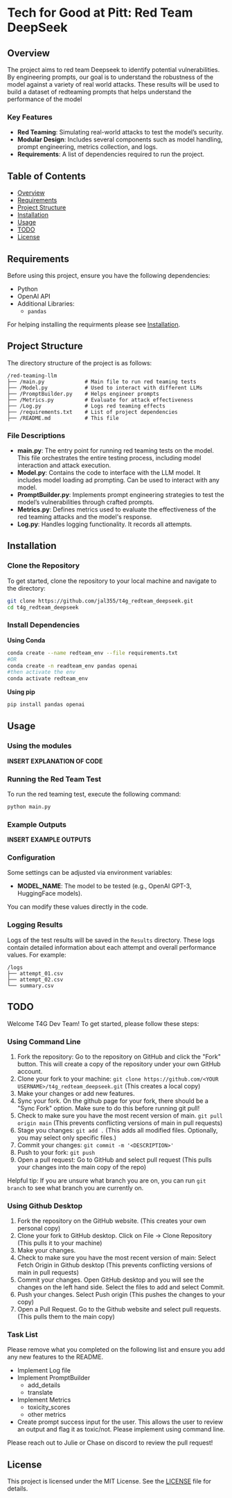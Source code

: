 # Tech for Good at Pitt: Red Team DeepSeek

## Overview
The project aims to red team Deepseek to identify potential vulnerabilities. By engineering prompts, our goal is to understand the robustness of the model against a variety of real world attacks. These results will be used to build a dataset of redteaming prompts that helps understand the performance of the model 

### Key Features
- **Red Teaming**: Simulating real-world attacks to test the model’s security.
- **Modular Design**: Includes several components such as model handling, prompt engineering, metrics collection, and logs.
- **Requirements**: A list of dependencies required to run the project.

## Table of Contents
- [Overview](#overview)
- [Requirements](#requirements)
- [Project Structure](#project-structure)
- [Installation](#installation)
- [Usage](#usage)
- [TODO](#TODO)
- [License](#license)

## Requirements
Before using this project, ensure you have the following dependencies:

- Python
- OpenAI API
- Additional Libraries:
  - `pandas`

For helping installing the requirments please see [Installation](#install-dependencies).

## Project Structure
The directory structure of the project is as follows:

```
/red-teaming-llm
├── /main.py             # Main file to run red teaming tests
├── /Model.py            # Used to interact with different LLMs
├── /PromptBuilder.py    # Helps engineer prompts
├── /Metrics.py          # Evaluate for attack effectiveness
├── /Log.py              # Logs red teaming effects
├── /requirements.txt    # List of project dependencies
├── /README.md           # This file
```

### File Descriptions
- **main.py**: The entry point for running red teaming tests on the model. This file orchestrates the entire testing process, including model interaction and attack execution.
- **Model.py**: Contains the code to interface with the LLM model. It includes model loading ad prompting. Can be used to interact with any model. 
- **PromptBuilder.py**: Implements prompt engineering strategies to test the model’s vulnerabilities through crafted prompts.
- **Metrics.py**: Defines metrics used to evaluate the effectiveness of the red teaming attacks and the model's response.
- **Log.py**: Handles logging functionality. It records all attempts. 

## Installation
### Clone the Repository
To get started, clone the repository to your local machine and navigate to the directory:

```bash
git clone https://github.com/jal355/t4g_redteam_deepseek.git
cd t4g_redteam_deepseek
```

### Install Dependencies
**Using Conda**
```bash
conda create --name redteam_env --file requirements.txt
#OR
conda create -n readteam_env pandas openai
#then activate the env
conda activate redteam_env
```
**Using pip**
```bash
pip install pandas openai
```

## Usage
### Using the modules
**INSERT EXPLANATION OF CODE**

### Running the Red Team Test
To run the red teaming test, execute the following command:

```bash
python main.py
```

### Example Outputs

**INSERT EXAMPLE OUTPUTS**

### Configuration
Some settings can be adjusted via environment variables:

- **MODEL_NAME**: The model to be tested (e.g., OpenAI GPT-3, HuggingFace models).

You can modify these values directly in the code. 

### Logging Results
Logs of the test results will be saved in the `Results` directory. These logs contain detailed information about each attempt and overall performance values. For example:

```
/logs
├── attempt_01.csv
├── attempt_02.csv
└── summary.csv
```

## TODO
Welcome T4G Dev Team! To get started, please follow these steps:

### Using Command Line
1. Fork the repository: Go to the repository on GitHub and click the "Fork" button. This will create a copy of the repository under your own GitHub account.
2. Clone your fork to your machine: `git clone https://github.com/<YOUR USERNAME>/t4g_redteam_deepseek.git` (This creates a local copy)
4. Make your changes or add new features.
5. Sync your fork. On the github page for your fork, there should be a "Sync Fork" option. Make sure to do this before running git pull!
6. Check to make sure you have the most recent version of main. `git pull origin main` (This prevents conflicting versions of main in pull requests)
7. Stage you changes: `git add .` (This adds all modified files. Optionally, you may select only specific files.) 
8. Commit your changes: `git commit -m '<DESCRIPTION>'` 
9. Push to your fork: `git push`
10. Open a pull request: Go to GitHub and select pull request (This pulls your changes into the main copy of the repo)

Helpful tip: If you are unsure what branch you are on, you can run `git branch` to see what branch you are currently on.

### Using Github Desktop
1. Fork the repository on the GitHub website. (This creates your own personal copy)
2. Clone your fork to GitHub desktop. Click on File -> Clone Repository (This pulls it to your machine)
4. Make your changes.
5. Check to make sure you have the most recent version of main: Select Fetch Origin in Github desktop (This prevents conflicting versions of main in pull requests)
6. Commit your changes. Open GitHub desktop and you will see the changes on the left hand side. Select the files to add and select Commit. 
7. Push your changes. Select Push origin (This pushes the changes to your copy)
8. Open a Pull Request. Go to the Github website and select pull requests. (This pulls them to the main copy)

### Task List
Please remove what you completed on the following list and ensure you add any new features to the README.
- Implement Log file
- Implement PromptBuilder
    - add_details
    - translate
- Implement Metrics
    - toxicity_scores
    - other metrics
- Create prompt success input for the user. This allows the user to review an output and flag it as toxic/not. Please implement using command line. 

Please reach out to Julie or Chase on discord to review the pull request!

## License
This project is licensed under the MIT License. See the [LICENSE](LICENSE) file for details.
